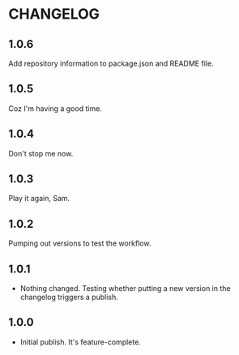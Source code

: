# CHANGELOG

## 1.0.6

Add repository information to package.json and README file.

## 1.0.5

Coz I'm having a good time.

## 1.0.4

Don't stop me now.

## 1.0.3

Play it again, Sam.

## 1.0.2

Pumping out versions to test the workflow.

## 1.0.1

- Nothing changed. Testing whether putting a new version in the changelog triggers a publish.

## 1.0.0

- Initial publish. It's feature-complete.
